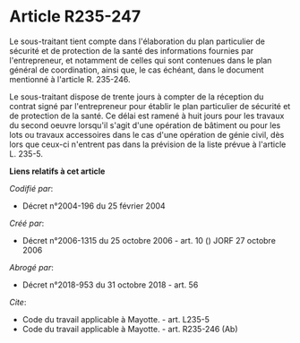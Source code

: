 # Article R235-247

Le sous-traitant tient compte dans l'élaboration du plan particulier de sécurité et de protection de la santé des
informations fournies par l'entrepreneur, et notamment de celles qui sont contenues dans le plan général de coordination,
ainsi que, le cas échéant, dans le document mentionné à l'article R. 235-246. 

Le sous-traitant dispose de trente jours à compter de la réception du contrat signé par l'entrepreneur pour établir le plan
particulier de sécurité et de protection de la santé. Ce délai est ramené à huit jours pour les travaux du second oeuvre
lorsqu'il s'agit d'une opération de bâtiment ou pour les lots ou travaux accessoires dans le cas d'une opération de génie
civil, dès lors que ceux-ci n'entrent pas dans la prévision de la liste prévue à l'article L. 235-5.

**Liens relatifs à cet article**

_Codifié par_:

  - Décret n°2004-196 du 25 février 2004

_Créé par_:

  - Décret n°2006-1315 du 25 octobre 2006 - art. 10 () JORF 27 octobre 2006

_Abrogé par_:

  - Décret n°2018-953 du 31 octobre 2018 - art. 56

_Cite_:

  - Code du travail applicable à Mayotte. - art. L235-5
  - Code du travail applicable à Mayotte. - art. R235-246 (Ab)

